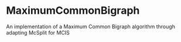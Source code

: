 # MaximumCommonBigraph
An implementation of a Maximum Common Bigraph algorithm through adapting McSplit for MCIS
